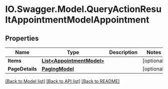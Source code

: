 # IO.Swagger.Model.QueryActionResultAppointmentModelAppointment
## Properties

Name | Type | Description | Notes
------------ | ------------- | ------------- | -------------
**Items** | [**List&lt;AppointmentModel&gt;**](AppointmentModel.md) |  | [optional] 
**PageDetails** | [**PagingModel**](PagingModel.md) |  | [optional] 

[[Back to Model list]](../README.md#documentation-for-models) [[Back to API list]](../README.md#documentation-for-api-endpoints) [[Back to README]](../README.md)

